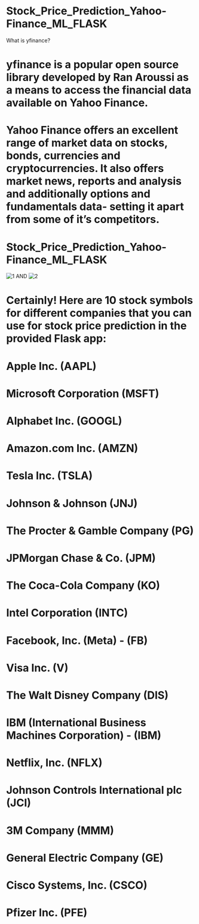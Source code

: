 # Stock_Price_Prediction_Yahoo-Finance_ML_FLASK
What is yfinance?
# yfinance is a popular open source library developed by Ran Aroussi as a means to access the financial data available on Yahoo Finance.
# Yahoo Finance offers an excellent range of market data on stocks, bonds, currencies and cryptocurrencies. It also offers market news, reports and analysis and additionally options and fundamentals data- setting it apart from some of it’s competitors.
# Stock_Price_Prediction_Yahoo-Finance_ML_FLASK
![1](https://github.com/adnanmajeed82/Stock_Price_Prediction_Yahoo-Finance_ML_FLASK/assets/49750395/9a1bdcfe-c7c6-44ed-8a94-6ae14f716006)
AND
![2](https://github.com/adnanmajeed82/Stock_Price_Prediction_Yahoo-Finance_ML_FLASK/assets/49750395/def33660-8341-452d-8f64-a4b77d1e4da3)
# Certainly! Here are 10 stock symbols for different companies that you can use for stock price prediction in the provided Flask app:

# Apple Inc. (AAPL)
# Microsoft Corporation (MSFT)
# Alphabet Inc. (GOOGL)
# Amazon.com Inc. (AMZN)
# Tesla Inc. (TSLA)
# Johnson & Johnson (JNJ)
# The Procter & Gamble Company (PG)
# JPMorgan Chase & Co. (JPM)
# The Coca-Cola Company (KO)
# Intel Corporation (INTC)
# Facebook, Inc. (Meta) - (FB)
# Visa Inc. (V)
# The Walt Disney Company (DIS)
# IBM (International Business Machines Corporation) - (IBM)
# Netflix, Inc. (NFLX)
# Johnson Controls International plc (JCI)
# 3M Company (MMM)
# General Electric Company (GE)
# Cisco Systems, Inc. (CSCO)
# Pfizer Inc. (PFE)
